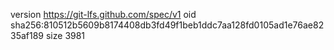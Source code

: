 version https://git-lfs.github.com/spec/v1
oid sha256:810512b5609b8174408db3fd49f1beb1ddc7aa128fd0105ad1e76ae8235af189
size 3981
